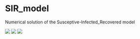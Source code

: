 # SIR_model
Numerical solution of the Susceptive-Infected_Recovered model

<img src="https://render.githubusercontent.com/render/math?math=\dot{dS} = - \frac{\beta}{N} I S,">
<img src="https://render.githubusercontent.com/render/math?math=\dot{dI} = \frac{\beta}{N} I S- \gamma I,">
<img src="https://render.githubusercontent.com/render/math?math=\dot{dR} = \gamma I.">
